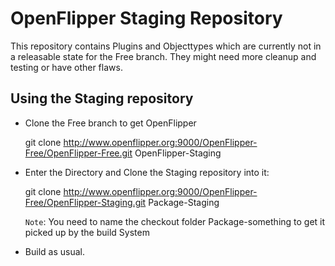 # OpenFlipper Staging Repository

This repository contains Plugins and Objecttypes which are currently not in a 
releasable state for the Free branch. They might need more cleanup and testing 
or have other flaws.


## Using the Staging repository


* Clone the Free branch to get OpenFlipper

    git clone http://www.openflipper.org:9000/OpenFlipper-Free/OpenFlipper-Free.git OpenFlipper-Staging
  
* Enter the Directory and Clone the Staging repository into it:

    git clone http://www.openflipper.org:9000/OpenFlipper-Free/OpenFlipper-Staging.git Package-Staging

    `Note`: You need to name the checkout folder Package-something to get it picked up by the build System
        
* Build as usual.